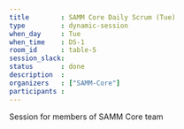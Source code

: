 ```yaml
---
title        : SAMM Core Daily Scrum (Tue)
type         : dynamic-session
when_day     : Tue
when_time    : DS-1
room_id      : table-5
session_slack:
status       : done
description  :
organizers   : ["SAMM-Core"]
participants :
---
```



Session for members of SAMM Core team

